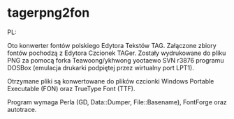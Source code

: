 # tagerpng2fon

PL:

Oto konwerter fontów polskiego Edytora Tekstów TAG. Załączone zbiory fontów pochodzą z Edytora Czcionek TAGer. Zostały wydrukowane do pliku PNG za pomocą forka Teawoong/ykhwong yootaewo SVN r3876 programu DOSBox (emulacja drukarki podpiętej przez wirtualny port LPT1).

Otrzymane pliki są konwertowane do plików czcionki Windows Portable Executable (FON) oraz TrueType Font (TTF).

Program wymaga Perla (GD, Data::Dumper, File::Basename), FontForge oraz autotrace.
